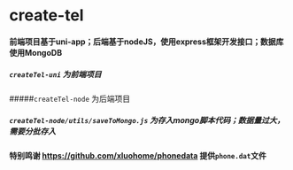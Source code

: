 # create-tel

#### 前端项目基于uni-app；后端基于nodeJS，使用express框架开发接口；数据库使用MongoDB

##### `createTel-uni` 为前端项目

#####`createTel-node` 为后端项目

##### `createTel-node/utils/saveToMongo.js` 为存入mongo脚本代码；数据量过大，需要分批存入

#### 特别鸣谢 https://github.com/xluohome/phonedata 提供`phone.dat`文件






